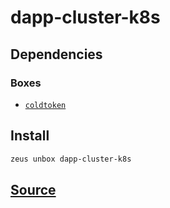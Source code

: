 
dapp-cluster-k8s
====================







## Dependencies
### Boxes
* [`coldtoken`](coldtoken.md)




## Install
```bash
zeus unbox dapp-cluster-k8s
```













## [Source](https://github.com/liquidapps-io/zeus-sdk/tree/master/boxes/groups/dapp-network/dapp-cluster-k8s)